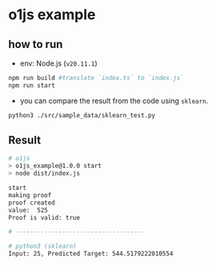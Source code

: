 # o1js example

## how to run

- env: Node.js (`v20.11.1`)

```bash
npm run build #translate `index.ts` to `index.js`
npm run start
```

- you can compare the result from the code using `sklearn`.

```bash
python3 ./src/sample_data/sklearn_test.py
```

## Result

```bash
# o1js
> o1js_example@1.0.0 start
> node dist/index.js

start
making proof
proof created
value:  525
Proof is valid: true

# ------------------------------------

# python3 (sklearn)
Input: 25, Predicted Target: 544.5179222010554

```
